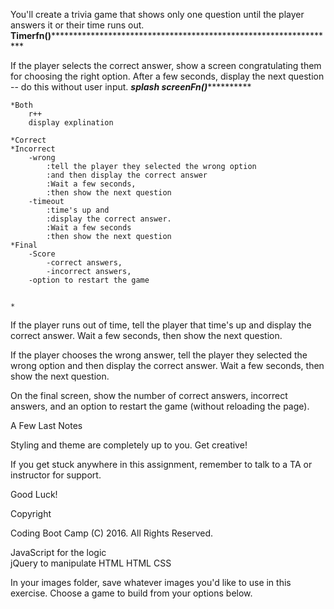  
You'll create a trivia game that shows only one question until the player answers it or their time runs out.
******Timerfn()***********************************************************************


If the player selects the correct answer, show a screen congratulating them for choosing the right option. After a few seconds, display the next question -- do this without user input.
*******************************splash screenFn()*****************************************
	


	*Both
		r++
		display explination
		
	*Correct
	*Incorrect
		-wrong
			:tell the player they selected the wrong option 
			:and then display the correct answer
			:Wait a few seconds, 
			:then show the next question
		-timeout
			:time's up and 
			:display the correct answer.
			:Wait a few seconds
			:then show the next question
	*Final
		-Score
			-correct answers, 
			-incorrect answers, 
		-option to restart the game


	*	



<!-- The scenario is similar for wrong answers and time-outs. -->

If the player runs out of time, tell the player that time's up and display the correct answer. Wait a few seconds, then show the next question.

If the player chooses the wrong answer, tell the player they selected the wrong option and then display the correct answer. Wait a few seconds, then show the next question.


On the final screen, show the number of correct answers, incorrect answers, and an option to restart the game (without reloading the page).

A Few Last Notes

Styling and theme are completely up to you. Get creative!

If you get stuck anywhere in this assignment, remember to talk to a TA or instructor for support.

Good Luck!

Copyright

Coding Boot Camp (C) 2016. All Rights Reserved.



 JavaScript for the logic  
 jQuery to manipulate HTML
 HTML
 CSS

<!-- Create a GitHub repo called TriviaGame, then clone the repo to your computer. -->

<!-- Create a file inside of the TriviaGame folder called index.html. This is where you'll mark up all of your HTML. -->

<!-- Don't forget to include a script tag with the jQuery library.
Create a folder inside of the TriviaGame folder called assets. -->

<!-- Inside assets, create three folders: css, javascript, images
In your css folder, create a style.css file. -->
<!-- In your javascript folder, create an app.js file; here you'll write all of your JavaScript and jQuery. -->

In your images folder, save whatever images you'd like to use in this exercise.
Choose a game to build from your options below.

<!-- Option One: Basic Quiz (Timed Form)

Basic

Click Here to Watch the Demo.

You'll create a trivia form with multiple choice or true/false options (your choice).

The player will have a limited amount of time to finish the quiz.

The game ends when the time runs out. The page will reveal the number of questions that players answer correctly and incorrectly.
Don't let the player pick more than one answer per question.

Don't forget to include a countdown timer. -->